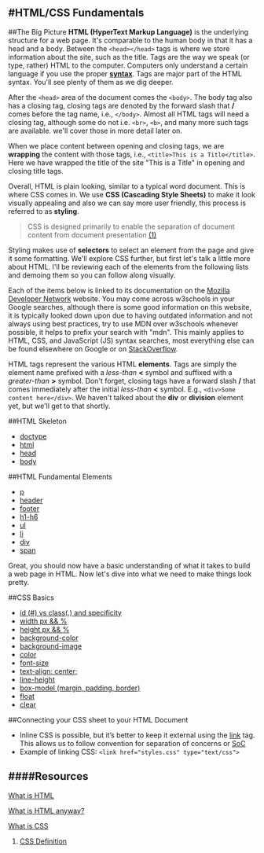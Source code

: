 #HTML/CSS	 Fundamentals
-----
##The Big Picture
**HTML (HyperText Markup Language)** is the underlying structure for a web page. It's comparable to the human body in that it has a head and a body. Between the `<head></head>` tags is where we store information about the site, such as the title. Tags are the way we speak (or type, rather) HTML to the computer. Computers only understand a certain language if you use the proper [**syntax**](http://www.webopedia.com/TERM/S/syntax.html). Tags are major part of the HTML syntax. You'll see plenty of them as we dig deeper.

After the `<head>` area of the document comes the `<body>`. The body tag also has a closing tag, closing tags are denoted by the forward slash that **/** comes before the tag name, i.e., `</body>`. Almost all HTML tags will need a closing tag, although some do not i.e. `<br>`, `<b>`, and many more such tags are available. we'll cover those in more detail later on.

When we place content between opening and closing tags, we are **wrapping** the content with those tags, i.e., `<title>This is a Title</title>`. Here we have wrapped the title of the site "This is a Title" in opening and closing title tags.

Overall, HTML is plain looking, similar to a typical word document. This is where CSS comes in. We use **CSS (Cascading Style Sheets)** to make it look visually appealing and also we can say more user friendly, this process is referred to as **styling**. 
> CSS is designed primarily to enable the separation of document content from document presentation [(1)](https://en.wikipedia.org/wiki/Cascading_Style_Sheets)

Styling makes use of **selectors** to select an element from the page and give it some formatting. We'll explore CSS further, but first let's talk a little more about HTML. I'll be reviewing each of the elements from the following lists and demoing them so you can follow along visually.

Each of the items below is linked to its documentation on the [Mozilla Developer Network](https://developer.mozilla.org/en-US/) website. You may come across w3schools in your Google searches, although there is some good information on this website, it is typically looked down upon due to having outdated information and not always using best practices, try to use MDN over w3schools whenever possible, it helps to prefix your search with "mdn". This mainly applies to HTML, CSS, and JavaScript (JS) syntax searches, most everything else can be found elsewhere on Google or on [StackOverflow](http://stackoverflow.com/).

HTML tags represent the various HTML **elements**. Tags are simply the element name prefixed with a *less-than* **<** symbol and suffixed with a *greater-than* **>** symbol. Don't forget, closing tags have a forward slash **/** that comes immediately after the initial *less-than* **<** symbol. E.g., `<div>Some content here</div>`. We haven't talked about the **div** or **division** element yet, but we'll get to that shortly.

##HTML Skeleton
- [doctype](https://developer.mozilla.org/en-US/docs/Web/Guide/HTML/HTML5/Introduction_to_HTML5)
- [html](https://developer.mozilla.org/en-US/docs/Web/HTML/Element/html)
- [head](https://developer.mozilla.org/en-US/docs/Web/HTML/Element/head)
- [body](https://developer.mozilla.org/en-US/docs/Web/HTML/Element/body)

##HTML Fundamental Elements
- [p](https://developer.mozilla.org/en-US/docs/Web/HTML/Element/p)
- [header](https://developer.mozilla.org/en-US/docs/Web/HTML/Element/header)
- [footer](https://developer.mozilla.org/en-US/docs/Web/HTML/Element/footer)
- [h1-h6](https://developer.mozilla.org/en-US/docs/Web/HTML/Element/Heading_Elements)
- [ul](https://developer.mozilla.org/en-US/docs/Web/HTML/Element/ul)
- [li](https://developer.mozilla.org/en-US/docs/Web/HTML/Element/li)
- [div](https://developer.mozilla.org/en-US/docs/Web/HTML/Element/div)
- [span](https://developer.mozilla.org/en-US/docs/Web/HTML/Element/span)

Great, you should now have a basic understanding of what it takes to build a web page in HTML. Now let's dive into what we need to make things look pretty.

##CSS Basics
- [id (#) vs class(.) and specificity](https://css-tricks.com/specifics-on-css-specificity/)
- [width px && %](https://developer.mozilla.org/en-US/docs/Web/CSS/width)
- [height px && %](https://developer.mozilla.org/en-US/docs/Web/CSS/height)
- [background-color](https://developer.mozilla.org/en-US/docs/Web/CSS/background-color)
- [background-image](https://developer.mozilla.org/en-US/docs/Web/CSS/background-image)
- [color](https://developer.mozilla.org/en-US/docs/Web/CSS/color)
- [font-size](https://developer.mozilla.org/en-US/docs/Web/CSS/font-size)
- [text-align: center;](https://developer.mozilla.org/en-US/docs/Web/CSS/text-align)
- [line-height](https://developer.mozilla.org/en-US/docs/Web/CSS/line-height)
- [box-model (margin, padding, border)](https://developer.mozilla.org/en-US/docs/Web/CSS/CSS_Box_Model/Introduction_to_the_CSS_box_model)
- [float](https://developer.mozilla.org/en-US/docs/Web/CSS/float)
- [clear](https://developer.mozilla.org/en-US/docs/Web/CSS/clear)


##Connecting your CSS sheet to your HTML Document
- Inline CSS is possible, but it’s better to keep it external using the [link](https://developer.mozilla.org/en-US/docs/Web/HTML/Element/link) tag. This allows us to follow convention for separation of concerns or [SoC](https://en.wikipedia.org/wiki/Separation_of_concerns)
- Example of linking CSS: `<link href="styles.css" type="text/css">`

####Resources
-------------
[What is HTML](http://www.yourhtmlsource.com/starthere/whatishtml.html)

[What is HTML anyway?](http://www.goodellgroup.com/tutorial/chapter1.html)

[What is CSS](https://developer.mozilla.org/en-US/docs/Web/Guide/CSS/Getting_Started/What_is_CSS)

1. [CSS Definition](https://en.wikipedia.org/wiki/Cascading_Style_Sheets)
